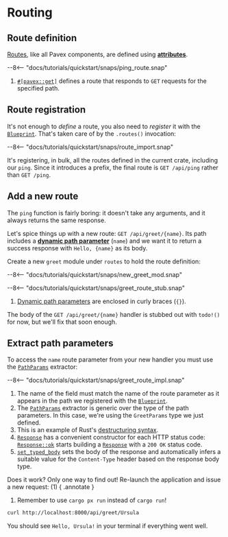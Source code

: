 # Routing

## Route definition

[Routes][routes], like all Pavex components, are defined using [**attributes**][attributes].

--8<-- "docs/tutorials/quickstart/snaps/ping_route.snap"

1. [`#[pavex::get]`][pavex_get_attr] defines a route that responds to `GET` requests for the specified path.

## Route registration

It's not enough to _define_ a route, you also need to _register_ it with the [`Blueprint`][Blueprint].
That's taken care of by the `.routes()` invocation:

--8<-- "docs/tutorials/quickstart/snaps/route_import.snap"

It's registering, in bulk, all the routes defined in the current crate, including our `ping`. Since it introduces a prefix,
the final route is `GET /api/ping` rather than `GET /ping`.

## Add a new route

The `ping` function is fairly boring: it doesn't take any arguments, and it always returns the same response.

Let's spice things up with a new route: `GET /api/greet/{name}`.
Its path includes a [**dynamic path parameter**][path_parameters] (`name`) and we want it to return a success response with `Hello, {name}` as its body.

Create a new `greet` module under `routes` to hold the route definition:

--8<-- "docs/tutorials/quickstart/snaps/new_greet_mod.snap"

--8<-- "docs/tutorials/quickstart/snaps/greet_route_stub.snap"

1. [Dynamic path parameters][path_parameters] are enclosed in curly braces (`{}`).

The body of the `GET /api/greet/{name}` handler is stubbed out with `todo!()` for now, but we'll fix that soon enough.

## Extract path parameters

To access the `name` route parameter from your new handler you must use the [`PathParams`][PathParams] extractor:

--8<-- "docs/tutorials/quickstart/snaps/greet_route_impl.snap"

1. The name of the field must match the name of the route parameter as it appears in the path we registered with
   the [`Blueprint`][Blueprint].
2. The [`PathParams`][PathParams] extractor is generic over the type of the path parameters.
   In this case, we're using the `GreetParams` type we just defined.
3. This is an example of
   Rust's [destructuring syntax](https://doc.rust-lang.org/book/ch18-03-pattern-syntax.html#destructuring-to-break-apart-values).
4. [`Response`][Response] has a convenient constructor for each HTTP status code: [`Response::ok`][Response::ok] starts
   building a [`Response`][Response] with
   a `200 OK` status code.
5. [`set_typed_body`][set_typed_body] sets the body of the response and automatically infers a suitable value for
   the `Content-Type` header
   based on the response body type.

Does it work? Only one way to find out!
Re-launch the application and issue a new request: (1)
{ .annotate }

1. Remember to use `cargo px run` instead of `cargo run`!

```bash
curl http://localhost:8000/api/greet/Ursula
```

You should see `Hello, Ursula!` in your terminal if everything went well.

[attributes]: /guide/attributes/index.md
[routes]: /guide/routing/index.md
[pavex_get_attr]: /api_reference/pavex/attr.get.html
[path_parameters]: /guide/routing/path_patterns.md#path-parameters
[Blueprint]: /api_reference/pavex/blueprint/struct.Blueprint.html
[StatusCode]: /api_reference/pavex/http/struct.StatusCode.html
[Response]: /api_reference/pavex/response/struct.Response.html
[IntoResponse]: /api_reference/pavex/response/trait.IntoResponse.html
[PathParams]: /api_reference/pavex/request/path/struct.PathParams.html
[Response::ok]: /api_reference/pavex/response/struct.Response.html#method.ok
[set_typed_body]: /api_reference/pavex/response/struct.Response.html#method.set_typed_body
[f!]: /api_reference/pavex/macro.f!.html

